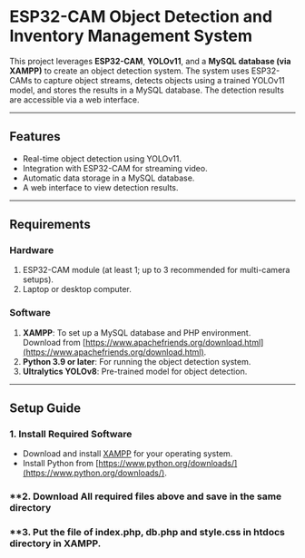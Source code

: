 # ESP32-CAM Object Detection and Inventory Management System

This project leverages **ESP32-CAM**, **YOLOv11**, and a **MySQL database (via XAMPP)** to create an object detection system. 
The system uses ESP32-CAMs to capture object streams, detects objects using a trained YOLOv11 model, and stores the results in a MySQL database. 
The detection results are accessible via a web interface.

---

## **Features**
- Real-time object detection using YOLOv11.
- Integration with ESP32-CAM for streaming video.
- Automatic data storage in a MySQL database.
- A web interface to view detection results.

---

## **Requirements**

### **Hardware**
1. ESP32-CAM module (at least 1; up to 3 recommended for multi-camera setups).
2. Laptop or desktop computer.

### **Software**
1. **XAMPP**: To set up a MySQL database and PHP environment.  
   Download from [https://www.apachefriends.org/download.html](https://www.apachefriends.org/download.html).
2. **Python 3.9 or later**: For running the object detection system.
3. **Ultralytics YOLOv8**: Pre-trained model for object detection.

---

## **Setup Guide**

### **1. Install Required Software**
- Download and install [XAMPP](https://www.apachefriends.org/download.html) for your operating system.
- Install Python from [https://www.python.org/downloads/](https://www.python.org/downloads/).

### **2. Download All required files above and save in the same directory

### **3. Put the file of index.php, db.php and style.css in htdocs directory in XAMPP.
